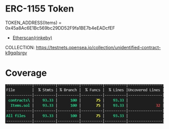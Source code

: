 # ERC-1155 Token

TOKEN_ADDRESS(Items) = 0x45a8Ac6E1Bc569bc29DD52F9fa1BE7b4eEADcfEF

 - [Etherscan(rinkeby)](https://rinkeby.etherscan.io/address/0x45a8Ac6E1Bc569bc29DD52F9fa1BE7b4eEADcfEF)

COLLECTION: https://testnets.opensea.io/collection/unidentified-contract-k9gqilsrgv

# Coverage

![alt text](coverage1.jpg)


